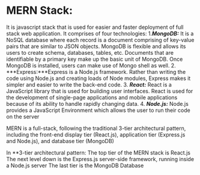 # MERN Stack:
It is javascript stack that is used for easier and faster deployment of full stack web application.
It comprises of four technologies:
1.***MongoDB:*** It is a NoSQL database where each record is a document comprising of key-value pairs that are similar to JSON objects. 
MongoDB is flexible and allows its users to create schema, databases, tables, etc. 
Documents that are identifiable by a primary key make up the basic unit of MongoDB. 
Once MongoDB is installed, users can make use of Mongo shell as well.
2. ***Express:***Express is a Node.js framework. 
Rather than writing the code using Node.js and creating loads of Node modules, Express makes it simpler and easier to write the back-end code.
3. ***React:*** React is a JavaScript library that is used for building user interfaces. 
React is used for the development of single-page applications and mobile applications because of its ability to handle rapidly changing data.
4. ***Node.js:*** Node.js provides a JavaScript Environment which allows the user to run their code on the server

MERN is a full-stack, following the traditional 3-tier architectural pattern, including the front-end display tier (React.js), application tier (Express.js and Node.js), and database tier (MongoDB)

In **3-tier architectural pattern:
The top tier of the MERN stack is React.js
The next level down is the Express.js server-side framework, running inside a Node.js server
The last tier is the MongoDB Database